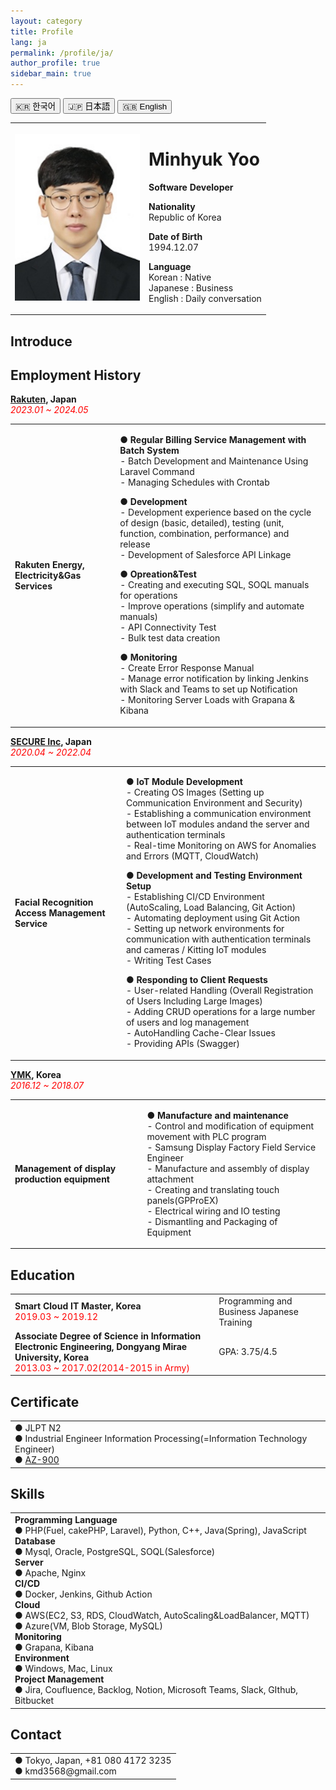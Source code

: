 ```yaml
---
layout: category
title: Profile
lang: ja
permalink: /profile/ja/
author_profile: true
sidebar_main: true
---
```


<div style="text-align: left;">
  <button class="greedy-nav__toggle" onclick="location.href='/profile/ko/'">🇰🇷 한국어</button>
  <button class="greedy-nav__toggle" onclick="location.href='/profile/ja/'">🇯🇵 日本語</button>
  <button class="greedy-nav__toggle" onclick="location.href='/profile/en/'">🇬🇧 English</button>
</div>

<table>
  <tr>
    <td>
      <img src="/assets/images/minhyuk_profile.jpg" alt="Profile Picture" style="width:200px;">
    </td>
    <td>
      <h1>Minhyuk Yoo</h1>
      <p><strong>Software Developer</strong></p>
      <p><b>Nationality</b><br>Republic of Korea</p>
      <p><b>Date of Birth</b><br>1994.12.07</p>
      <p><b>Language</b><br>Korean : Native<br>Japanese : Business<br>English : Daily conversation</p>
    </td>
  </tr>
</table>

## Introduce
<!-- <table>
  <tr>
    <td>
      <p></p>
    </td>
  </tr>
</table> -->

## Employment History

**[Rakuten](https://energy.rakuten.co.jp/), Japan**<br>
*<span style="color:red">2023.01 ~ 2024.05</span>*

<table>
  <tr>
    <td>
      <b>Rakuten Energy, Electricity&Gas Services</b>
    </td>
    <td>
      <p><strong>● Regular Billing Service Management with Batch System</strong><br>
        - Batch Development and Maintenance Using Laravel Command<br>
        - Managing Schedules with Crontab<br>
      </p>
      <p><strong>● Development</strong><br>
        - Development experience based on the cycle of design (basic, detailed), testing (unit, function, combination, performance) and release<br>
        - Development of Salesforce API Linkage<br>
      </p>
      <p><strong>● Opreation&Test</strong><br>
        - Creating and executing SQL, SOQL manuals for operations<br>
        - Improve operations (simplify and automate manuals)<br>
        - API Connectivity Test<br>
        - Bulk test data creation<br>
      </p>
      <p><strong>● Monitoring</strong><br>
        - Create Error Response Manual<br>
        - Manage error notification by linking Jenkins with Slack and Teams to set up Notification<br>
        - Monitoring Server Loads with Grapana & Kibana<br>
      </p>
    </td>
  </tr>
</table>


**[SECURE Inc](https://secureinc.co.jp/), Japan**<br>
*<span style="color:red">2020.04 ~ 2022.04</span>*

<table>
  <tr>
    <td>
      <b>Facial Recognition Access Management Service</b>
    </td>
    <td>
      <p><strong>● IoT Module Development</strong><br>
        - Creating OS Images (Setting up Communication Environment and Security)<br>
        - Establishing a communication environment between IoT modules andand the server and authentication terminals<br> 
        - Real-time Monitoring on AWS for Anomalies and Errors (MQTT, CloudWatch)<br>
      </p>
      <p><strong>● Development and Testing Environment Setup</strong><br>
        - Establishing CI/CD Environment (AutoScaling, Load Balancing, Git Action)<br>
        - Automating deployment using Git Action<br>
        - Setting up network environments for communication with authentication terminals and cameras / Kitting IoT modules<br>
        - Writing Test Cases<br>
      </p>
      <p><strong>● Responding to Client Requests</strong><br>
        - User-related Handling (Overall Registration of Users Including Large Images)<br>
        - Adding CRUD operations for a large number of users and log management<br>
        - AutoHandling Cache-Clear Issues<br>
        - Providing APIs (Swagger)<br>
      </p>
    </td>
  </tr>
</table>

**[YMK](http://ymk.co.kr/main/main.php), Korea**<br>
*<span style="color:red">2016.12 ~ 2018.07</span>*
<table>
  <tr>
    <td>
      <b>Management of display production equipment</b>
    </td>
    <td>
      <p><strong>● Manufacture and maintenance</strong><br>
      - Control and modification of equipment movement with PLC program<br>
      - Samsung Display Factory Field Service Engineer<br>
      - Manufacture and assembly of display attachment<br>
      - Creating and translating touch panels(GPProEX)<br>
      - Electrical wiring and IO testing<br>
      - Dismantling and Packaging of Equipment<br>
      </p>
    </td>
  </tr>
</table>


## Education
<table>
  <tr>
    <td>
      <b>Smart Cloud IT Master, Korea</b><br>
      <span style="color:red">2019.03 ~ 2019.12</span>
    </td>
    <td>
    Programming and Business Japanese Training
    </td>
  </tr>
  <tr>
    <td>
      <b>Associate Degree of Science in Information Electronic Engineering, Dongyang Mirae University, Korea</b><br>
      <span style="color:red">2013.03 ~ 2017.02(2014-2015 in Army)</span>
    </td>
    <td>
      GPA: 3.75/4.5
    </td>
  </tr>
</table>


## Certificate
<table>
  <tr>
    <td>
      ● JLPT N2<br>
      ● Industrial Engineer Information Processing(=Information Technology Engineer)<br>
      ● <a href="https://www.credly.com/badges/64d98cd3-4b5e-4ffd-a4ba-73762eb244c7?source=linked_in_profile">AZ-900</a>
    </td>
  </tr>
</table>

## Skills
<table>
  <tr>
    <td><b>Programming Language</b><br>
      ● PHP(Fuel, cakePHP, Laravel), Python, C++, Java(Spring), JavaScript<br>
    <b>Database</b><br>
      ● Mysql, Oracle, PostgreSQL, SOQL(Salesforce)<br>
    <b>Server</b><br>
      ● Apache, Nginx<br>
    <b>CI/CD</b><br>
      ● Docker, Jenkins, Github Action<br>
    <b>Cloud</b><br>
      ● AWS(EC2, S3, RDS, CloudWatch, AutoScaling&LoadBalancer, MQTT)<br>
      ● Azure(VM, Blob Storage, MySQL)<br>
    <b>Monitoring</b><br>
      ● Grapana, Kibana<br>
    <b>Environment</b><br>
      ● Windows, Mac, Linux<br>
    <b>Project Management</b><br>
      ● Jira, Coufluence, Backlog, Notion, Microsoft Teams, Slack, GIthub, Bitbucket
    </td>
  </tr>
</table>

## Contact
<table>
  <tr>
    <td>
      ● Tokyo, Japan, +81 080 4172 3235<br>
      ● kmd3568@gmail.com<br>
    </td>
  </tr>
</table>

